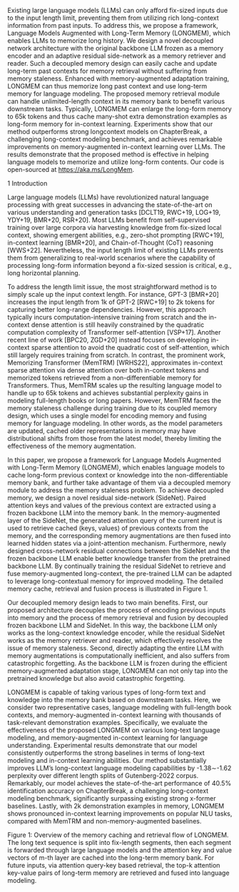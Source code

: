 Existing large language models (LLMs) can only afford fix-sized inputs due to the
input length limit, preventing them from utilizing rich long-context information
from past inputs. To address this, we propose a framework, Language Models
Augmented with Long-Term Memory (LONGMEM), which enables LLMs to
memorize long history. We design a novel decoupled network architecture with
the original backbone LLM frozen as a memory encoder and an adaptive residual
side-network as a memory retriever and reader. Such a decoupled memory design
can easily cache and update long-term past contexts for memory retrieval without
suffering from memory staleness. Enhanced with memory-augmented adaptation
training, LONGMEM can thus memorize long past context and use long-term
memory for language modeling. The proposed memory retrieval module can
handle unlimited-length context in its memory bank to benefit various downstream
tasks. Typically, LONGMEM can enlarge the long-form memory to 65k tokens
and thus cache many-shot extra demonstration examples as long-form memory for
in-context learning. Experiments show that our method outperforms strong longcontext models on ChapterBreak, a challenging long-context modeling benchmark,
and achieves remarkable improvements on memory-augmented in-context learning
over LLMs. The results demonstrate that the proposed method is effective in
helping language models to memorize and utilize long-form contents. Our code is
open-sourced at https://aka.ms/LongMem.


1 Introduction

Large language models (LLMs) have revolutionized natural language processing with great successes
in advancing the state-of-the-art on various understanding and generation tasks [DCLT19, RWC+19,
LOG+19, YDY+19, BMR+20, RSR+20]. Most LLMs benefit from self-supervised training over
large corpora via harvesting knowledge from fix-sized local context, showing emergent abilities,
e.g., zero-shot prompting [RWC+19], in-context learning [BMR+20], and Chain-of-Thought (CoT)
reasoning [WWS+22]. Nevertheless, the input length limit of existing LLMs prevents them from
generalizing to real-world scenarios where the capability of processing long-form information beyond
a fix-sized session is critical, e.g., long horizontal planning.




To address the length limit issue, the most straightforward method is to simply scale up the input context length. For instance, GPT-3 [BMR+20] increases the input length from 1k of GPT-2 [RWC+19]
to 2k tokens for capturing better long-range dependencies. However, this approach typically incurs
computation-intensive training from scratch and the in-context dense attention is still heavily constrained by the quadratic computation complexity of Transformer self-attention [VSP+17]. Another
recent line of work [BPC20, ZGD+20] instead focuses on developing in-context sparse attention to
avoid the quadratic cost of self-attention, which still largely requires training from scratch. In contrast,
the prominent work, Memorizing Transformer (MemTRM) [WRHS22], approximates in-context
sparse attention via dense attention over both in-context tokens and memorized tokens retrieved from
a non-differentiable memory for Transformers. Thus, MemTRM scales up the resulting language
model to handle up to 65k tokens and achieves substantial perplexity gains in modeling full-length
books or long papers. However, MemTRM faces the memory staleness challenge during training
due to its coupled memory design, which uses a single model for encoding memory and fusing
memory for language modeling. In other words, as the model parameters are updated, cached older
representations in memory may have distributional shifts from those from the latest model, thereby
limiting the effectiveness of the memory augmentation.


In this paper, we propose a framework for Language Models Augmented with Long-Term Memory
(LONGMEM), which enables language models to cache long-form previous context or knowledge
into the non-differentiable memory bank, and further take advantage of them via a decoupled memory
module to address the memory staleness problem. To achieve decoupled memory, we design a
novel residual side-network (SideNet). Paired attention keys and values of the previous context are
extracted using a frozen backbone LLM into the memory bank. In the memory-augmented layer
of the SideNet, the generated attention query of the current input is used to retrieve cached (keys,
values) of previous contexts from the memory, and the corresponding memory augmentations are
then fused into learned hidden states via a joint-attention mechanism. Furthermore, newly designed
cross-network residual connections between the SideNet and the frozen backbone LLM enable better
knowledge transfer from the pretrained backbone LLM. By continually training the residual SideNet
to retrieve and fuse memory-augmented long-context, the pre-trained LLM can be adapted to leverage
long-contextual memory for improved modeling. The detailed memory cache, retrieval and fusion
process is illustrated in Figure 1.




Our decoupled memory design leads to two main benefits. First, our proposed architecture decouples
the process of encoding previous inputs into memory and the process of memory retrieval and fusion
by decoupled frozen backbone LLM and SideNet. In this way, the backbone LLM only works as
the long-context knowledge encoder, while the residual SideNet works as the memory retriever and
reader, which effectively resolves the issue of memory staleness. Second, directly adapting the entire
LLM with memory augmentations is computationally inefficient, and also suffers from catastrophic
forgetting. As the backbone LLM is frozen during the efficient memory-augmented adaptation stage,
LONGMEM can not only tap into the pretrained knowledge but also avoid catastrophic forgetting.



LONGMEM is capable of taking various types of long-form text and knowledge into the memory bank
based on downstream tasks. Here, we consider two representative cases, language modeling with
full-length book contexts, and memory-augmented in-context learning with thousands of task-relevant
demonstration examples. Specifically, we evaluate the effectiveness of the proposed LONGMEM
on various long-text language modeling, and memory-augmented in-context learning for language
understanding. Experimental results demonstrate that our model consistently outperforms the strong
baselines in terms of long-text modeling and in-context learning abilities. Our method substantially
improves LLM’s long-context language modeling capabilities by -1.38∼-1.62 perplexity over different length splits of Gutenberg-2022 corpus. Remarkably, our model achieves the state-of-the-art
performance of 40.5% identification accuracy on ChapterBreak, a challenging long-context modeling
benchmark, significantly surpassing existing strong x-former baselines. Lastly, with 2k demonstration
examples in memory, LONGMEM shows pronounced in-context learning improvements on popular
NLU tasks, compared with MemTRM and non-memory-augmented baselines.





Figure 1: Overview of the memory caching and retrieval flow of LONGMEM. The long text sequence
is split into fix-length segments, then each segment is forwarded through large language models and
the attention key and value vectors of m-th layer are cached into the long-term memory bank. For
future inputs, via attention query-key based retrieval, the top-k attention key-value pairs of long-term
memory are retrieved and fused into language modeling.


